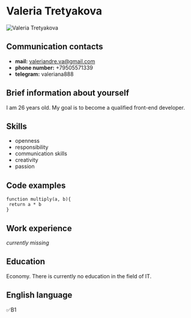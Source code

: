 # Valeria Tretyakova
![Valeria Tretyakova](https://lh3.googleusercontent.com/a/AEdFTp70udsM1MwB2EyTF1n82XuMxaypwJqvsVa_iwZwYQ=s360-p-rw-no)
## Communication contacts
- **mail:** valeriandre.va@gmail.com
- **phone number:** +79505571339
- **telegram:** valeriana888
## Brief information about yourself
I am 26 years old. My goal is to become a qualified front-end developer.
## Skills
+ openness
+ responsibility
+ communication skills
+ creativity
+ passion
## Code examples
```
function multiply(a, b){
 return a * b
}
```
## Work experience
*currently missing*
## Education
Economy. There is currently no education in the field of IT.
## English language
:white_check_mark:B1
